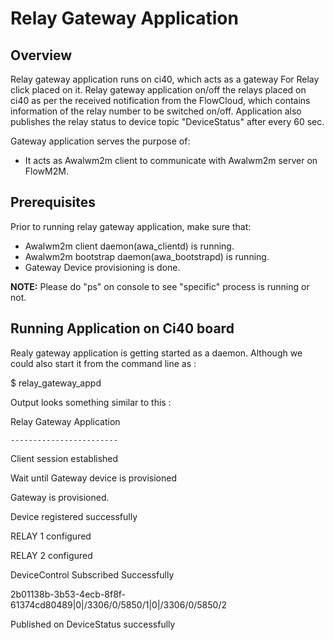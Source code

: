 # Relay Gateway Application

## Overview
Relay gateway application runs on ci40, which acts as a gateway For Relay click placed on it. Relay gateway application on/off the relays placed on ci40 as per the received notification from the FlowCloud, which contains information of the relay number to be switched on/off. Application also publishes the relay status to device topic "DeviceStatus" after every 60 sec.

Gateway application serves the purpose of:
- It acts as Awalwm2m client to communicate with Awalwm2m server on FlowM2M.

## Prerequisites
Prior to running relay gateway application, make sure that:
- Awalwm2m client daemon(awa_clientd) is running.
- Awalwm2m bootstrap daemon(awa_bootstrapd) is running.
- Gateway Device provisioning is done.

**NOTE:** Please do "ps" on console to see "specific" process is running or not.

## Running Application on Ci40 board
Realy gateway application is getting started as a daemon. Although we could also start it from the command line as :

$ relay_gateway_appd

Output looks something similar to this :

Relay Gateway Application
```
------------------------
```

Client session established


Wait until Gateway device is provisioned


Gateway is provisioned.


Device registered successfully


RELAY 1 configured 

RELAY 2 configured 


DeviceControl Subscribed Successfully


2b01138b-3b53-4ecb-8f8f-61374cd80489|0|/3306/0/5850/1|0|/3306/0/5850/2

Published on DeviceStatus successfully


